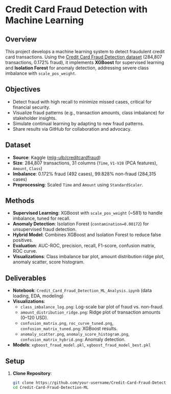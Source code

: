 # Credit Card Fraud Detection with Machine Learning

## Overview
This project develops a machine learning system to detect fraudulent credit card transactions. Using the [Credit Card Fraud Detection dataset](https://www.kaggle.com/mlg-ulb/creditcardfraud) (284,807 transactions, 0.172% fraud), it implements **XGBoost** for supervised learning and **Isolation Forest** for anomaly detection, addressing severe class imbalance with `scale_pos_weight`. 

## Objectives
- Detect fraud with high recall to minimize missed cases, critical for financial security.
- Visualize fraud patterns (e.g., transaction amounts, class imbalance) for stakeholder insights.
- Simulate continual learning by adapting to new fraud patterns.
- Share results via GitHub for collaboration and advocacy.

## Dataset
- **Source**: Kaggle ([mlg-ulb/creditcardfraud](https://www.kaggle.com/mlg-ulb/creditcardfraud))
- **Size**: 284,807 transactions, 31 columns (`Time`, `V1-V28` (PCA features), `Amount`, `Class`)
- **Imbalance**: 0.172% fraud (492 cases), 99.828% non-fraud (284,315 cases)
- **Preprocessing**: Scaled `Time` and `Amount` using `StandardScaler`.

## Methods
- **Supervised Learning**: XGBoost with `scale_pos_weight` (~581) to handle imbalance, tuned for recall.
- **Anomaly Detection**: Isolation Forest (`contamination=0.00172`) for unsupervised fraud detection.
- **Hybrid Model**: Combines XGBoost and Isolation Forest to reduce false positives.
- **Evaluation**: AUC-ROC, precision, recall, F1-score, confusion matrix, ROC curve.
- **Visualizations**: Class imbalance bar plot, amount distribution ridge plot, anomaly scatter, score histogram.

## Deliverables
- **Notebook**: `Credit_Card_Fraud_Detection_ML_Analysis.ipynb` (data loading, EDA, modeling)
- **Visualizations**:
  - `class_imbalance_log.png`: Log-scale bar plot of fraud vs. non-fraud.
  - `amount_distribution_ridge.png`: Ridge plot of transaction amounts (0–120 USD).
  - `confusion_matrix.png`, `roc_curve_tuned.png`, `confusion_matrix_tuned.png`: XGBoost results.
  - `anomaly_scatter.png`, `anomaly_score_histogram.png`, `confusion_matrix_hybrid.png`: Anomaly detection.
- **Models**: `xgboost_fraud_model.pkl`, `xgboost_fraud_model_best.pkl`
## Setup
1. **Clone Repository**:
   ```bash
   git clone https://github.com/your-username/Credit-Card-Fraud-Detection-ML.git
   cd Credit-Card-Fraud-Detection-ML
